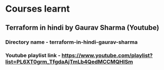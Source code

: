 # Courses learnt

## Terraform in hindi by Gaurav Sharma (Youtube)
### Directory name - terraform-in-hindi-gaurav-sharma
### Youtube playlist link - https://www.youtube.com/playlist?list=PL6XT0grm_TfgdaAjTmLb4QedMCCMQHISm
